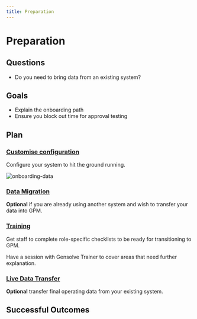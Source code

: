 ```yaml
---
title: Preparation
---
```


# Preparation

## Questions

- Do you need to bring data from an existing system?

## Goals

- Explain the onboarding path
- Ensure you block out time for approval testing

## Plan

### [Customise configuration](./system-configuration/)

Configure your system to hit the ground running.

![onboarding-data](https://drive.google.com/uc?id=1nv2W5JH8R3lFNCgljOuzdAH5nL1DADKm)

### [Data Migration](./data-migration/)

**Optional** if you are already using another system and wish to transfer your data into GPM.

### [Training](./training/)

Get staff to complete role-specific checklists to be ready for transitioning to GPM.

Have a session with Gensolve Trainer to cover areas that need further explanation.

### [Live Data Transfer](./live-data-transfer/)

**Optional** transfer final operating data from your existing system.

## Successful Outcomes
